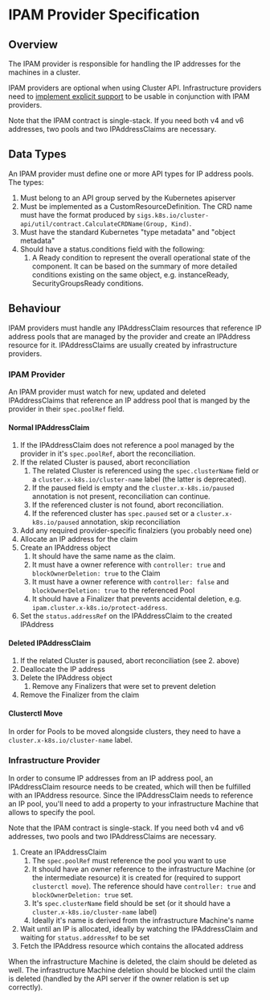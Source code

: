 # IPAM Provider Specification

## Overview

The IPAM provider is responsible for handling the IP addresses for the machines in a cluster.

IPAM providers are optional when using Cluster API. Infrastructure providers need to [implement explicit support](#infrastructure-provider) to be usable in conjunction with IPAM providers.

<aside class="note">

Note that the IPAM contract is single-stack. If you need both v4 and v6 addresses, two pools and two IPAddressClaims are necessary.

</aside>

## Data Types

An IPAM provider must define one or more API types for IP address pools. The types:

1. Must belong to an API group served by the Kubernetes apiserver 
2. Must be implemented as a CustomResourceDefinition. 
   The CRD name must have the format produced by `sigs.k8s.io/cluster-api/util/contract.CalculateCRDName(Group, Kind)`. 
3. Must have the standard Kubernetes "type metadata" and "object metadata"
4. Should have a status.conditions field with the following:
   1. A Ready condition to represent the overall operational state of the component. It can be based on the summary of more detailed conditions existing on the same object, e.g. instanceReady, SecurityGroupsReady conditions.

## Behaviour

IPAM providers must handle any IPAddressClaim resources that reference IP address pools that are managed by the provider and create an IPAddress resource for it. IPAddressClaims are usually created by infrastructure providers.

### IPAM Provider

An IPAM provider must watch for new, updated and deleted IPAddressClaims that reference an IP address pool that is manged by the provider in their `spec.poolRef` field.

#### Normal IPAddressClaim

1. If the IPAddressClaim does not reference a pool managed by the provider in it's `spec.poolRef`, abort the reconciliation.
2. If the related Cluster is paused, abort reconciliation
   1. The related Cluster is referenced using the `spec.clusterName` field or a `cluster.x-k8s.io/cluster-name` label (the latter is deprecated).
   2. If the paused field is empty and the `cluster.x-k8s.io/paused` annotation is not present, reconciliation can continue.
   3. If the referenced cluster is not found, abort reconciliation.
   4. If the referenced cluster has `spec.paused` set or a `cluster.x-k8s.io/paused` annotation, skip reconciliation
3. Add any required provider-specific finalziers (you probably need one)
4. Allocate an IP address for the claim
5. Create an IPAddress object
   1. It should have the same name as the claim.
   2. It must have a owner reference with `controller: true` and `blockOwnerDeletion: true` to the Claim
   3. It must have a owner reference with `controller: false` and `blockOwnerDeletion: true` to the referenced Pool
   4. It should have a Finalizer that prevents accidental deletion, e.g. `ipam.cluster.x-k8s.io/protect-address`.
6. Set the `status.addressRef` on the IPAddressClaim to the created IPAddress

#### Deleted IPAddressClaim

1. If the related Cluster is paused, abort reconciliation (see 2. above)
2. Deallocate the IP address
3. Delete the IPAddress object
   1. Remove any Finalizers that were set to prevent deletion
4. Remove the Finalizer from the claim

#### Clusterctl Move

In order for Pools to be moved alongside clusters, they need to have a `cluster.x-k8s.io/cluster-name` label.

### Infrastructure Provider

In order to consume IP addresses from an IP address pool, an IPAddressClaim resource needs to be created, which will then be fulfilled with an IPAddress resource. Since the IPAddressClaim needs to reference an IP pool, you'll need to add a property to your infrastructure Machine that allows to specify the pool.

<aside class="note">

Note that the IPAM contract is single-stack. If you need both v4 and v6 addresses, two pools and two IPAddressClaims are necessary.

</aside>

1. Create an IPAddressClaim
   1. The `spec.poolRef` must reference the pool you want to use
   2. It should have an owner reference to the infrastructure Machine (or the intermediate resource) it is created for (required to support `clusterctl move`). The reference should have `controller: true` and `blockOwnerDeletion: true` set.
   3. It's `spec.clusterName` field should be set (or it should have a `cluster.x-k8s.io/cluster-name` label)
   4. Ideally it's name is derived from the infrastructure Machine's name
2. Wait until an IP is allocated, ideally by watching the IPAddressClaim and waiting for `status.addressRef` to be set
3. Fetch the IPAddress resource which contains the allocated address

When the infrastructure Machine is deleted, the claim should be deleted as well. The infrastructure Machine deletion should be blocked until the claim is deleted (handled by the API server if the owner relation is set up correctly).
